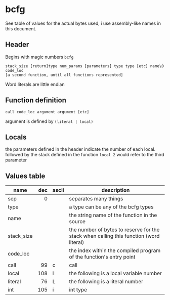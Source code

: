 bcfg
====

See table of values for the actual bytes used, i use assembly-like names in
this document.

Header
------

Begins with magic numbers `bcfg`

```
stack_size [return]type num_params [parameters] type type [etc] name\0 code_loc
[a second function, until all functions represented]
```

Word literals are little endian

Function definition
-------------------

```
call code_loc argument argument [etc]
```

argument is defined by `(literal | local)`

Locals
------

the parameters defined in the header indicate the number of each local.
followed by the stack defined in the function `local 2` would refer to the
third parameter

Values table
------------

| name | dec    | ascii | description |
| ---- | ------:| ----- | ----------- |
| sep  | 0      |       | separates many things |
| type |        |       | a type can be any of the bcfg types |
| name |        |       | the string name of the function in the source |
| stack_size |  |       | the number of bytes to reserve for the stack when calling this function (word literal) |
| code_loc |    |       | the index within the compiled program of the function's entry point |
| call | 99     | c     | call        |
| local | 108   | l     | the following is a local variable number |
| literal | 76  | L     | the following is a literal number |
| int  | 105    | i     | int type    |

